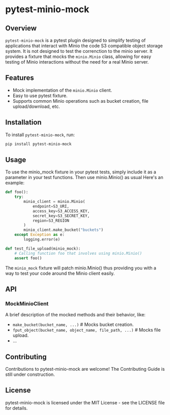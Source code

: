 # pytest-minio-mock

## Overview
`pytest-minio-mock` is a pytest plugin designed to simplify testing of applications that interact with Minio the code  S3 compatible object storage system. It is not designed to test the correnction to the minio server. It provides a fixture that mocks the `minio.Minio` class, allowing for easy testing of Minio interactions without the need for a real Minio server.

## Features
- Mock implementation of the `minio.Minio` client.
- Easy to use pytest fixture.
- Supports common Minio operations such as bucket creation, file upload/download, etc.

## Installation

To install `pytest-minio-mock`, run:

```bash
pip install pytest-minio-mock
```

## Usage
To use the minio_mock fixture in your pytest tests, simply include it as a parameter in your test functions. Then use minio.Minio() as usual Here's an example:

```python
def foo():
    try:
        minio_client = minio.Minio(
            endpoint=S3_URI,
            access_key=S3_ACCESS_KEY,
            secret_key=S3_SECRET_KEY,
            region=S3_REGION
        )
        minio_client.make_bucket("buckets")
    except Exception as e:
        logging.error(e)

def test_file_upload(minio_mock):
    # Calling function foo that involves using minio.Minio()
    assert foo()

```

The `minio_mock` fixture will patch minio.Minio() thus providing you with a way to test your code around the Minio client easily.

## API

### MockMinioClient

A brief description of the mocked methods and their behavior, like:

- `make_bucket(bucket_name, ...)` # Mocks bucket creation.
- `fput_object(bucket_name, object_name, file_path, ...)` # Mocks file upload.
- ...

## Contributing
Contributions to pytest-minio-mock are welcome! The Contributing Guide is still under construction.

## License
pytest-minio-mock is licensed under the MIT License - see the LICENSE file for details.
